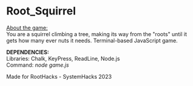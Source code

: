 # Root_Squirrel
<ins>About the game:</ins>
<br>
You are a squirrel climbing a tree, making its way from the "roots" until it gets how many ever nuts it needs.
Terminal-based JavaScript game.

<b>DEPENDENCIES:</b>
<br>
Libraries: Chalk, KeyPress, ReadLine, Node.js <br>
Command: <i>node game.js</i>

Made for RootHacks - SystemHacks 2023
